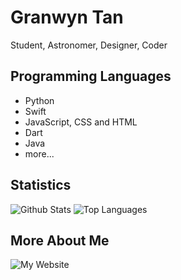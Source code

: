 # Granwyn Tan
Student, Astronomer, Designer, Coder

## Programming Languages
- Python
- Swift
- JavaScript, CSS and HTML
- Dart
- Java
- more...

## Statistics
![Github Stats](https://github-readme-stats.vercel.app/api?username=granwyntan&count_private=true&show_icons=true&include_all_commits=true)
![Top Languages](https://github-readme-stats.vercel.app/api/top-langs/?username=granwyntan&layout=compact)

## More About Me
![My Website](https://granwyntan.wixsite.com/aboutme)

<!--
**granwyntan/granwyntan** is a ✨ _special_ ✨ repository because its `README.md` (this file) appears on your GitHub profile.

Here are some ideas to get you started:

- 🔭 I’m currently working on ...
- 🌱 I’m currently learning ...
- 👯 I’m looking to collaborate on ...
- 🤔 I’m looking for help with ...
- 💬 Ask me about ...
- 📫 How to reach me: ...
- 😄 Pronouns: ...
- ⚡ Fun fact: ...
-->
